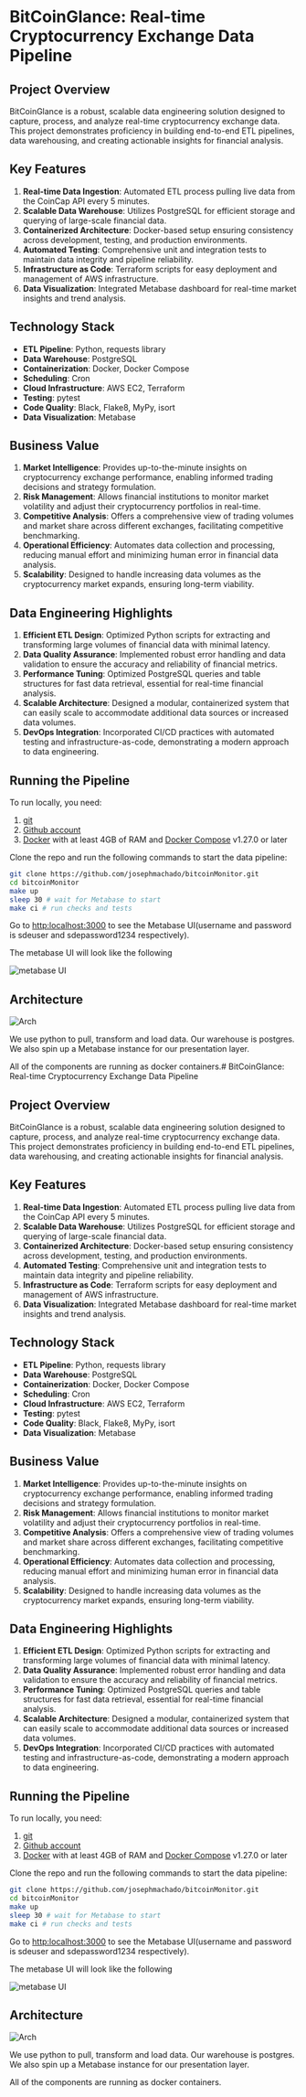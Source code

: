 # BitCoinGlance: Real-time Cryptocurrency Exchange Data Pipeline

## Project Overview

BitCoinGlance is a robust, scalable data engineering solution designed to capture, process, and analyze real-time cryptocurrency exchange data. This project demonstrates proficiency in building end-to-end ETL pipelines, data warehousing, and creating actionable insights for financial analysis.

## Key Features

1. **Real-time Data Ingestion**: Automated ETL process pulling live data from the CoinCap API every 5 minutes.
2. **Scalable Data Warehouse**: Utilizes PostgreSQL for efficient storage and querying of large-scale financial data.
3. **Containerized Architecture**: Docker-based setup ensuring consistency across development, testing, and production environments.
4. **Automated Testing**: Comprehensive unit and integration tests to maintain data integrity and pipeline reliability.
5. **Infrastructure as Code**: Terraform scripts for easy deployment and management of AWS infrastructure.
6. **Data Visualization**: Integrated Metabase dashboard for real-time market insights and trend analysis.

## Technology Stack

- **ETL Pipeline**: Python, requests library
- **Data Warehouse**: PostgreSQL
- **Containerization**: Docker, Docker Compose
- **Scheduling**: Cron
- **Cloud Infrastructure**: AWS EC2, Terraform
- **Testing**: pytest
- **Code Quality**: Black, Flake8, MyPy, isort
- **Data Visualization**: Metabase

## Business Value

1. **Market Intelligence**: Provides up-to-the-minute insights on cryptocurrency exchange performance, enabling informed trading decisions and strategy formulation.
2. **Risk Management**: Allows financial institutions to monitor market volatility and adjust their cryptocurrency portfolios in real-time.
3. **Competitive Analysis**: Offers a comprehensive view of trading volumes and market share across different exchanges, facilitating competitive benchmarking.
4. **Operational Efficiency**: Automates data collection and processing, reducing manual effort and minimizing human error in financial data analysis.
5. **Scalability**: Designed to handle increasing data volumes as the cryptocurrency market expands, ensuring long-term viability.

## Data Engineering Highlights

1. **Efficient ETL Design**: Optimized Python scripts for extracting and transforming large volumes of financial data with minimal latency.
2. **Data Quality Assurance**: Implemented robust error handling and data validation to ensure the accuracy and reliability of financial metrics.
3. **Performance Tuning**: Optimized PostgreSQL queries and table structures for fast data retrieval, essential for real-time financial analysis.
4. **Scalable Architecture**: Designed a modular, containerized system that can easily scale to accommodate additional data sources or increased data volumes.
5. **DevOps Integration**: Incorporated CI/CD practices with automated testing and infrastructure-as-code, demonstrating a modern approach to data engineering.

## Running the Pipeline
To run locally, you need:

1. [git](https://git-scm.com/book/en/v2/Getting-Started-Installing-Git)
2. [Github account](https://github.com/)
3. [Docker](https://docs.docker.com/engine/install/) with at least 4GB of RAM and [Docker Compose](https://docs.docker.com/compose/install/) v1.27.0 or later

Clone the repo and run the following commands to start the data pipeline:

```bash
git clone https://github.com/josephmachado/bitcoinMonitor.git
cd bitcoinMonitor
make up
sleep 30 # wait for Metabase to start
make ci # run checks and tests
```
Go to [http:localhost:3000](http:localhost:3000) to see the Metabase UI(username and password is sdeuser and sdepassword1234 respectively).

The metabase UI will look like the following

![metabase UI](./assets/images/md.png)

## Architecture

![Arch](assets/images/bc_arch.png)

We use python to pull, transform and load data. Our warehouse is postgres. We also spin up a Metabase instance for our presentation layer.

All of the components are running as docker containers.# BitCoinGlance: Real-time Cryptocurrency Exchange Data Pipeline

## Project Overview

BitCoinGlance is a robust, scalable data engineering solution designed to capture, process, and analyze real-time cryptocurrency exchange data. This project demonstrates proficiency in building end-to-end ETL pipelines, data warehousing, and creating actionable insights for financial analysis.

## Key Features

1. **Real-time Data Ingestion**: Automated ETL process pulling live data from the CoinCap API every 5 minutes.
2. **Scalable Data Warehouse**: Utilizes PostgreSQL for efficient storage and querying of large-scale financial data.
3. **Containerized Architecture**: Docker-based setup ensuring consistency across development, testing, and production environments.
4. **Automated Testing**: Comprehensive unit and integration tests to maintain data integrity and pipeline reliability.
5. **Infrastructure as Code**: Terraform scripts for easy deployment and management of AWS infrastructure.
6. **Data Visualization**: Integrated Metabase dashboard for real-time market insights and trend analysis.

## Technology Stack

- **ETL Pipeline**: Python, requests library
- **Data Warehouse**: PostgreSQL
- **Containerization**: Docker, Docker Compose
- **Scheduling**: Cron
- **Cloud Infrastructure**: AWS EC2, Terraform
- **Testing**: pytest
- **Code Quality**: Black, Flake8, MyPy, isort
- **Data Visualization**: Metabase

## Business Value

1. **Market Intelligence**: Provides up-to-the-minute insights on cryptocurrency exchange performance, enabling informed trading decisions and strategy formulation.
2. **Risk Management**: Allows financial institutions to monitor market volatility and adjust their cryptocurrency portfolios in real-time.
3. **Competitive Analysis**: Offers a comprehensive view of trading volumes and market share across different exchanges, facilitating competitive benchmarking.
4. **Operational Efficiency**: Automates data collection and processing, reducing manual effort and minimizing human error in financial data analysis.
5. **Scalability**: Designed to handle increasing data volumes as the cryptocurrency market expands, ensuring long-term viability.

## Data Engineering Highlights

1. **Efficient ETL Design**: Optimized Python scripts for extracting and transforming large volumes of financial data with minimal latency.
2. **Data Quality Assurance**: Implemented robust error handling and data validation to ensure the accuracy and reliability of financial metrics.
3. **Performance Tuning**: Optimized PostgreSQL queries and table structures for fast data retrieval, essential for real-time financial analysis.
4. **Scalable Architecture**: Designed a modular, containerized system that can easily scale to accommodate additional data sources or increased data volumes.
5. **DevOps Integration**: Incorporated CI/CD practices with automated testing and infrastructure-as-code, demonstrating a modern approach to data engineering.

## Running the Pipeline
To run locally, you need:

1. [git](https://git-scm.com/book/en/v2/Getting-Started-Installing-Git)
2. [Github account](https://github.com/)
3. [Docker](https://docs.docker.com/engine/install/) with at least 4GB of RAM and [Docker Compose](https://docs.docker.com/compose/install/) v1.27.0 or later

Clone the repo and run the following commands to start the data pipeline:

```bash
git clone https://github.com/josephmachado/bitcoinMonitor.git
cd bitcoinMonitor
make up
sleep 30 # wait for Metabase to start
make ci # run checks and tests
```
Go to [http:localhost:3000](http:localhost:3000) to see the Metabase UI(username and password is sdeuser and sdepassword1234 respectively).

The metabase UI will look like the following

![metabase UI](./assets/images/md.png)

## Architecture

![Arch](assets/images/bc_arch.png)

We use python to pull, transform and load data. Our warehouse is postgres. We also spin up a Metabase instance for our presentation layer.

All of the components are running as docker containers.

